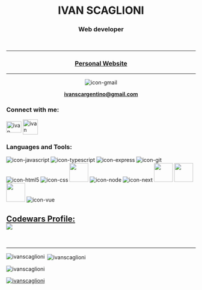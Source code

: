 <h1 align="center">IVAN SCAGLIONI</h1>
<h3 align="center">Web developer</h3>  


<br>  

---



<div align="center">
 

 <h3> <a href="https://lioni.vercel.app/" target="blank">Personal Website</a> </h3>  

 
 ---
 
 ![icon-gmail](https://user-images.githubusercontent.com/91486406/211257107-af6c0c95-dc7b-4691-8f5e-54ddda9ec900.svg)  
 
 **ivanscargentino@gmail.com**  

</div>




<h3 align="left">Connect with me:</h3>
<p align="left">
<a href="https://www.linkedin.com/in/ivan-scaglioni-6b7719221" target="_blank"><img align="center" src="https://raw.githubusercontent.com/rahuldkjain/github-profile-readme-generator/master/src/images/icons/Social/linked-in-alt.svg" alt="ivan scaglioni" height="30" width="40" /></a>
 
<a href="https://t.me/IvanScaglioni" target="_blank" alt="telegram" height="30" width="40">
 <img align="center" src="https://user-images.githubusercontent.com/91486406/210748857-20c8f9b3-8b65-4b26-a575-7fb7d64d588d.svg" alt="ivan scaglioni" height="40" width="40" />
 </a>

</p>

<h3 align="left">Languages and Tools:</h3>
<p align="left"> 
 
![icon-javascript](https://user-images.githubusercontent.com/91486406/211254139-5b49290f-d94c-467d-a317-8afc815674a0.svg)  ![icon-typescript](https://user-images.githubusercontent.com/91486406/211254173-fb27d0a2-bc4d-4560-ad2e-56039fed5d03.svg)
![icon-express](https://user-images.githubusercontent.com/91486406/211254435-618f0e02-b638-496e-bd25-f3ade1e30e40.svg)
![icon-git](https://user-images.githubusercontent.com/91486406/211254457-72139831-d2d7-4ebf-99f2-e1717d5d4edf.svg)
![icon-html5](https://user-images.githubusercontent.com/91486406/211254491-ae19354d-9b9c-417b-899b-f4a13bcf5ab4.svg)
![icon-css](https://user-images.githubusercontent.com/91486406/211254522-8abf1cac-3438-4198-a540-71a52b8a7c63.svg)
<img src="https://user-images.githubusercontent.com/91486406/211254558-ccc62f5b-7958-4c65-a00a-0000d9a0d730.svg" width="50" />
![icon-node](https://user-images.githubusercontent.com/91486406/211254575-1a0d1ec8-3adf-46bf-b731-e7cbc3cfa81a.svg)
![icon-next](https://user-images.githubusercontent.com/91486406/211254578-e1017e31-a0cb-4950-80ff-b2a0f88ded2a.svg)
<img src="https://user-images.githubusercontent.com/91486406/211254588-1c19ddb9-6a7d-4624-9c1f-5ef772f6de24.svg" width="50" />
<img src="https://user-images.githubusercontent.com/91486406/211254606-8a2c2c37-8d48-4517-9dca-6d02c9298f92.svg" width="50" />
<img src="https://user-images.githubusercontent.com/91486406/211254610-bcf8e903-72d8-424c-8543-51d1dae0f7d4.svg" width="50" />
![icon-vue](https://user-images.githubusercontent.com/91486406/211254622-8c756f95-83b4-4087-8cef-3ee5dac01a86.svg)

</p>

 <h2> <a href="https://www.codewars.com/users/LIONI" target="blank">Codewars Profile: 
 <br>
 <img src="https://www.codewars.com/users/LIONI/badges/large" /></a> </h2>  


<br>

---

<p><img align="left" src="https://github-readme-stats.vercel.app/api/top-langs?username=ivanscaglioni&show_icons=true&locale=en&layout=compact" alt="ivanscaglioni" /></p>

<p>&nbsp;<img align="center" src="https://github-readme-stats.vercel.app/api?username=ivanscaglioni&show_icons=true&locale=en" alt="ivanscaglioni" /></p>

<p><img align="center" src="https://github-readme-streak-stats.herokuapp.com/?user=ivanscaglioni&" alt="ivanscaglioni" /></p>


<p align="left"> <a href="https://github.com/ryo-ma/github-profile-trophy"><img src="https://github-profile-trophy.vercel.app/?username=ivanscaglioni" alt="ivanscaglioni" /></a> </p>

